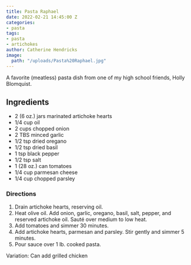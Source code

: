 ```yaml
---
title: Pasta Raphael
date: 2022-02-21 14:45:00 Z
categories:
- pasta
tags:
- pasta
- artichokes
author: Catherine Hendricks
image:
  path: "/uploads/Pasta%20Raphael.jpg"
---
```


A favorite (meatless) pasta dish from one of my high school friends, Holly Blomquist.

## Ingredients
* 2 (6 oz.) jars marinated artichoke hearts
* 1/4 cup oil
* 2 cups chopped onion
* 2 TBS minced garlic
* 1/2 tsp dried oregano
* 1/2 tsp dried basil
* 1 tsp black pepper
* 1/2 tsp salt
* 1 (28 oz.) can tomatoes
* 1/4 cup parmesan cheese 
* 1/4 cup chopped parsley

### Directions
1. Drain artichoke hearts, reserving oil. 
2. Heat olive oil. Add onion, garlic, oregano, basil, salt, pepper, and reserved artichoke oil. Sauté over medium to low heat. 
3. Add tomatoes and simmer 30 minutes. 
4. Add artichoke hearts, parmesan and parsley. Stir gently and simmer 5 minutes. 
5. Pour sauce over 1 lb. cooked pasta. 

Variation: Can add grilled chicken
